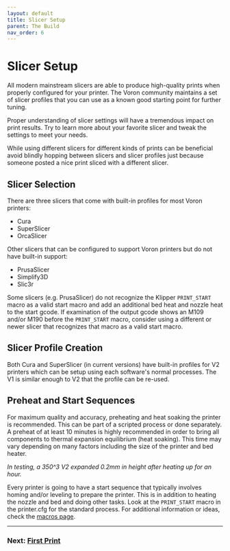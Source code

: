 ```yaml
---
layout: default
title: Slicer Setup
parent: The Build
nav_order: 6
---
```


# Slicer Setup

All modern mainstream slicers are able to produce high-quality prints when properly configured for your printer. The Voron community maintains a set of slicer profiles that you can use as a known good starting point for further tuning.

Proper understanding of slicer settings will have a tremendous impact on print results. Try to learn more about your favorite slicer and tweak the settings to meet your needs.

While using different slicers for different kinds of prints can be beneficial avoid blindly hopping between slicers and slicer profiles just because someone posted a nice print sliced with a different slicer.

## Slicer Selection

There are three slicers that come with built-in profiles for most Voron printers:

* Cura
* SuperSlicer
* OrcaSlicer

Other slicers that can be configured to support Voron printers but do not have built-in support:

* PrusaSlicer
* Simplify3D
* Slic3r

Some slicers (e.g. PrusaSlicer) do not recognize the Klipper `PRINT_START` macro as a valid start macro and add an additional bed heat and nozzle heat to the start gcode. If examination of the output gcode shows an M109 and/or M190 before the `PRINT_START` macro, consider using a different or newer slicer that recognizes that macro as a valid start macro.

## Slicer Profile Creation

Both Cura and SuperSlicer (in current versions) have built-in profiles for V2 printers which can be setup using each software's normal processes. The V1 is similar enough to V2 that the profile can be re-used.

## Preheat and Start Sequences

For maximum quality and accuracy, preheating and heat soaking the printer is recommended. This can be part of a scripted process or done separately. A preheat of at least 10 minutes is highly recommended in order to bring all components to thermal expansion equilibrium (heat soaking). This time may vary depending on many factors including the size of the printer and bed heater.

_In testing, a 350^3 V2 expanded 0.2mm in height after heating up for an hour._

Every printer is going to have a start sequence that typically involves homing and/or leveling to prepare the printer. This is in addition to heating the nozzle and bed and doing other tasks. Look at the `PRINT_START` macro in the printer.cfg for the standard process. For additional information or ideas, check the [macros page](../../community/macros/index.md).

---

### Next: [First Print](./first_print.md)
